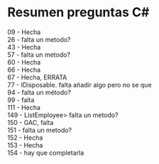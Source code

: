 # Resumen preguntas C#

09 - Hecha   
26 - falta un metodo?   
43 - Hecha    
57 - falta un metodo?    
60 - Hecha       
66 - Hecha        
67 - Hecha, ERRATA       
77 - IDisposable. falta añadir algo pero no se que   
94 - falta un método?   
99 - falta     
111 - Hecha    
149 - ListEmployee> falta un metodo?      
150 - GAC, falta     
151 - falta un metodo?   
152 - Hecha     
153 - Hecha           
154 - hay que completarla  
